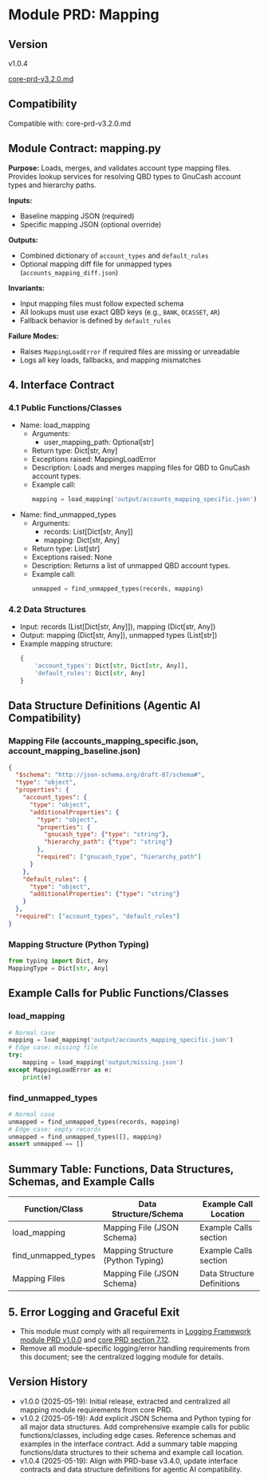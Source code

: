 # Module PRD: Mapping

## Version
v1.0.4

[core-prd-v3.2.0.md](../core-prd-v3.2.0.md)

## Compatibility
Compatible with: core-prd-v3.2.0.md

## Module Contract: mapping.py

**Purpose:**
Loads, merges, and validates account type mapping files. Provides lookup services for resolving QBD types to GnuCash account types and hierarchy paths.

**Inputs:**
- Baseline mapping JSON (required)
- Specific mapping JSON (optional override)

**Outputs:**
- Combined dictionary of `account_types` and `default_rules`
- Optional mapping diff file for unmapped types (`accounts_mapping_diff.json`)

**Invariants:**
- Input mapping files must follow expected schema
- All lookups must use exact QBD keys (e.g., `BANK`, `OCASSET`, `AR`)
- Fallback behavior is defined by `default_rules`

**Failure Modes:**
- Raises `MappingLoadError` if required files are missing or unreadable
- Logs all key loads, fallbacks, and mapping mismatches

## 4. Interface Contract
### 4.1 Public Functions/Classes
- Name: load_mapping
  - Arguments:
      - user_mapping_path: Optional[str]
  - Return type: Dict[str, Any]
  - Exceptions raised: MappingLoadError
  - Description: Loads and merges mapping files for QBD to GnuCash account types.
  - Example call:
    ```python
    mapping = load_mapping('output/accounts_mapping_specific.json')
    ```
- Name: find_unmapped_types
  - Arguments:
      - records: List[Dict[str, Any]]
      - mapping: Dict[str, Any]
  - Return type: List[str]
  - Exceptions raised: None
  - Description: Returns a list of unmapped QBD account types.
  - Example call:
    ```python
    unmapped = find_unmapped_types(records, mapping)
    ```

### 4.2 Data Structures
- Input: records (List[Dict[str, Any]]), mapping (Dict[str, Any])
- Output: mapping (Dict[str, Any]), unmapped types (List[str])
- Example mapping structure:
  ```python
  {
      'account_types': Dict[str, Dict[str, Any]],
      'default_rules': Dict[str, Any]
  }
  ```

## Data Structure Definitions (Agentic AI Compatibility)

### Mapping File (accounts_mapping_specific.json, account_mapping_baseline.json)
```json
{
  "$schema": "http://json-schema.org/draft-07/schema#",
  "type": "object",
  "properties": {
    "account_types": {
      "type": "object",
      "additionalProperties": {
        "type": "object",
        "properties": {
          "gnucash_type": {"type": "string"},
          "hierarchy_path": {"type": "string"}
        },
        "required": ["gnucash_type", "hierarchy_path"]
      }
    },
    "default_rules": {
      "type": "object",
      "additionalProperties": {"type": "string"}
    }
  },
  "required": ["account_types", "default_rules"]
}
```

### Mapping Structure (Python Typing)
```python
from typing import Dict, Any
MappingType = Dict[str, Any]
```

## Example Calls for Public Functions/Classes

### load_mapping
```python
# Normal case
mapping = load_mapping('output/accounts_mapping_specific.json')
# Edge case: missing file
try:
    mapping = load_mapping('output/missing.json')
except MappingLoadError as e:
    print(e)
```

### find_unmapped_types
```python
# Normal case
unmapped = find_unmapped_types(records, mapping)
# Edge case: empty records
unmapped = find_unmapped_types([], mapping)
assert unmapped == []
```

## Summary Table: Functions, Data Structures, Schemas, and Example Calls

| Function/Class       | Data Structure/Schema                | Example Call Location         |
|---------------------|---------------------------------------|-------------------------------|
| load_mapping        | Mapping File (JSON Schema)            | Example Calls section         |
| find_unmapped_types | Mapping Structure (Python Typing)     | Example Calls section         |
| Mapping Files       | Mapping File (JSON Schema)            | Data Structure Definitions    |

## 5. Error Logging and Graceful Exit
- This module must comply with all requirements in [Logging Framework module PRD v1.0.0](../logging/module-prd-logging-v1.0.0.md) and [core PRD section 7.12](../core-prd-v3.2.0.md#712-logging-and-error-handling).
- Remove all module-specific logging/error handling requirements from this document; see the centralized logging module for details.

## Version History

- v1.0.0 (2025-05-19): Initial release, extracted and centralized all mapping module requirements from core PRD.
- v1.0.2 (2025-05-19): Add explicit JSON Schema and Python typing for all major data structures. Add comprehensive example calls for public functions/classes, including edge cases. Reference schemas and examples in the interface contract. Add a summary table mapping functions/data structures to their schema and example call location.
- v1.0.4 (2025-05-19): Align with PRD-base v3.4.0, update interface contracts and data structure definitions for agentic AI compatibility.
